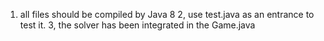 1. all files should be compiled by Java 8
2, use test.java as an entrance to test it.
3, the solver has been integrated in the Game.java

